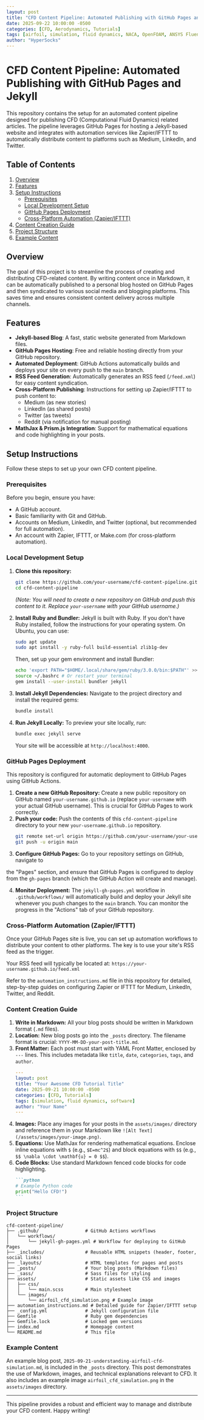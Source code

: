 ```yaml
---
layout: post
title: "CFD Content Pipeline: Automated Publishing with GitHub Pages and Jekyll"
date: 2025-09-22 10:00:00 -0500
categories: [CFD, Aerodynamics, Tutorials]
tags: [airfoil, simulation, fluid dynamics, NACA, OpenFOAM, ANSYS Fluent]
author: "HyperSocks"
---
```


# CFD Content Pipeline: Automated Publishing with GitHub Pages and Jekyll

This repository contains the setup for an automated content pipeline designed for publishing CFD (Computational Fluid Dynamics) related articles. The pipeline leverages GitHub Pages for hosting a Jekyll-based website and integrates with automation services like Zapier/IFTTT to automatically distribute content to platforms such as Medium, LinkedIn, and Twitter.

## Table of Contents

1.  [Overview](#overview)
2.  [Features](#features)
3.  [Setup Instructions](#setup-instructions)
    *   [Prerequisites](#prerequisites)
    *   [Local Development Setup](#local-development-setup)
    *   [GitHub Pages Deployment](#github-pages-deployment)
    *   [Cross-Platform Automation (Zapier/IFTTT)](#cross-platform-automation-zapierifttt)
4.  [Content Creation Guide](#content-creation-guide)
5.  [Project Structure](#project-structure)
6.  [Example Content](#example-content)

## Overview

The goal of this project is to streamline the process of creating and distributing CFD-related content. By writing content once in Markdown, it can be automatically published to a personal blog hosted on GitHub Pages and then syndicated to various social media and blogging platforms. This saves time and ensures consistent content delivery across multiple channels.

## Features

*   **Jekyll-based Blog**: A fast, static website generated from Markdown files.
*   **GitHub Pages Hosting**: Free and reliable hosting directly from your GitHub repository.
*   **Automated Deployment**: GitHub Actions automatically builds and deploys your site on every push to the `main` branch.
*   **RSS Feed Generation**: Automatically generates an RSS feed (`/feed.xml`) for easy content syndication.
*   **Cross-Platform Publishing**: Instructions for setting up Zapier/IFTTT to push content to:
    *   Medium (as new stories)
    *   LinkedIn (as shared posts)
    *   Twitter (as tweets)
    *   Reddit (via notification for manual posting)
*   **MathJax & Prism.js Integration**: Support for mathematical equations and code highlighting in your posts.

## Setup Instructions

Follow these steps to set up your own CFD content pipeline.

### Prerequisites

Before you begin, ensure you have:

*   A GitHub account.
*   Basic familiarity with Git and GitHub.
*   Accounts on Medium, LinkedIn, and Twitter (optional, but recommended for full automation).
*   An account with Zapier, IFTTT, or Make.com (for cross-platform automation).

### Local Development Setup

1.  **Clone this repository:**
    ```bash
    git clone https://github.com/your-username/cfd-content-pipeline.git
    cd cfd-content-pipeline
    ```
    *(Note: You will need to create a new repository on GitHub and push this content to it. Replace `your-username` with your GitHub username.)*

2.  **Install Ruby and Bundler:**
    Jekyll is built with Ruby. If you don't have Ruby installed, follow the instructions for your operating system. On Ubuntu, you can use:
    ```bash
    sudo apt update
    sudo apt install -y ruby-full build-essential zlib1g-dev
    ```
    Then, set up your gem environment and install Bundler:
    ```bash
    echo 'export PATH="$HOME/.local/share/gem/ruby/3.0.0/bin:$PATH"' >> ~/.bashrc
    source ~/.bashrc # Or restart your terminal
    gem install --user-install bundler jekyll
    ```

3.  **Install Jekyll Dependencies:**
    Navigate to the project directory and install the required gems:
    ```bash
    bundle install
    ```

4.  **Run Jekyll Locally:**
    To preview your site locally, run:
    ```bash
    bundle exec jekyll serve
    ```
    Your site will be accessible at `http://localhost:4000`.

### GitHub Pages Deployment

This repository is configured for automatic deployment to GitHub Pages using GitHub Actions. 

1.  **Create a new GitHub Repository:** Create a new public repository on GitHub named `your-username.github.io` (replace `your-username` with your actual GitHub username). This is crucial for GitHub Pages to work correctly.
2.  **Push your code:** Push the contents of this `cfd-content-pipeline` directory to your new `your-username.github.io` repository.
    ```bash
    git remote set-url origin https://github.com/your-username/your-username.github.io.git
    git push -u origin main
    ```
3.  **Configure GitHub Pages:** Go to your repository settings on GitHub, navigate to 


the "Pages" section, and ensure that GitHub Pages is configured to deploy from the `gh-pages` branch (which the GitHub Action will create and manage).

4.  **Monitor Deployment:** The `jekyll-gh-pages.yml` workflow in `.github/workflows/` will automatically build and deploy your Jekyll site whenever you push changes to the `main` branch. You can monitor the progress in the "Actions" tab of your GitHub repository.

### Cross-Platform Automation (Zapier/IFTTT)

Once your GitHub Pages site is live, you can set up automation workflows to distribute your content to other platforms. The key is to use your site's RSS feed as the trigger.

Your RSS feed will typically be located at: `https://your-username.github.io/feed.xml`

Refer to the `automation_instructions.md` file in this repository for detailed, step-by-step guides on configuring Zapier or IFTTT for Medium, LinkedIn, Twitter, and Reddit.

### Content Creation Guide

1.  **Write in Markdown:** All your blog posts should be written in Markdown format (`.md` files).
2.  **Location:** New blog posts go into the `_posts` directory. The filename format is crucial: `YYYY-MM-DD-your-post-title.md`.
3.  **Front Matter:** Each post must start with YAML Front Matter, enclosed by `---` lines. This includes metadata like `title`, `date`, `categories`, `tags`, and `author`.
    ```yaml
    ---
    layout: post
    title: "Your Awesome CFD Tutorial Title"
    date: 2025-09-21 10:00:00 -0500
    categories: [CFD, Tutorials]
    tags: [simulation, fluid dynamics, software]
    author: "Your Name"
    ---
    ```
4.  **Images:** Place any images for your posts in the `assets/images/` directory and reference them in your Markdown like `![Alt Text](/assets/images/your-image.png)`.
5.  **Equations:** Use MathJax for rendering mathematical equations. Enclose inline equations with `$` (e.g., `$E=mc^2$`) and block equations with `$$` (e.g., `$$ \nabla \cdot \mathbf{u} = 0 $$`).
6.  **Code Blocks:** Use standard Markdown fenced code blocks for code highlighting.
    ````markdown
    ```python
    # Example Python code
    print("Hello CFD!")
    ```
    ````

### Project Structure

```
cfd-content-pipeline/
├── .github/                 # GitHub Actions workflows
│   └── workflows/
│       └── jekyll-gh-pages.yml # Workflow for deploying to GitHub Pages
├── _includes/               # Reusable HTML snippets (header, footer, social links)
├── _layouts/                # HTML templates for pages and posts
├── _posts/                  # Your blog posts (Markdown files)
├── _sass/                   # Sass files for styling
├── assets/                  # Static assets like CSS and images
│   ├── css/
│   │   └── main.scss        # Main stylesheet
│   └── images/
│       └── airfoil_cfd_simulation.png # Example image
├── automation_instructions.md # Detailed guide for Zapier/IFTTT setup
├── _config.yml              # Jekyll configuration file
├── Gemfile                  # Ruby gem dependencies
├── Gemfile.lock             # Locked gem versions
├── index.md                 # Homepage content
└── README.md                # This file
```

### Example Content

An example blog post, `2025-09-21-understanding-airfoil-cfd-simulation.md`, is included in the `_posts` directory. This post demonstrates the use of Markdown, images, and technical explanations relevant to CFD. It also includes an example image `airfoil_cfd_simulation.png` in the `assets/images` directory.

---

This pipeline provides a robust and efficient way to manage and distribute your CFD content. Happy writing!
